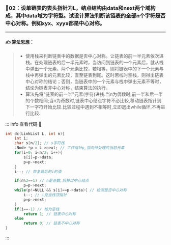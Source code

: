 ### :page_with_curl:02：设单链表的表头指针为L，结点结构由data和next两个域构成，其中data域为字符型。试设计算法判断该链表的全部n个字符是否中心对称。例如xyx、xyyx都是中心对称。

---

#### :writing_hand: 算法思想：
> - 使用栈来判断链表中的数据是否中心对称。让链表的前一半元素依次进栈。在处理链表的后一半元素时，当访问到链表的一个元素后，就从栈中弹出一个元素，两个元素比较，若相等，则将链表中的下一个元素与栈中再弹出的元素比较，直至链表到尾。这时若栈时空栈，则得出链表中心对称的结论；否则，当链表中的一个元素与栈中弹出元素不等时，结论为链表非中心对称，结束算法的执行。
> - 算法先将"链表的前一半"元素(字符)进栈.当n为偶数时,前一半和后一半的个数相同;当n为奇数时,链表中心结点字符不必比较,移动链表指针到下一字符开始比较.比较过程中遇到不相等时,立即退出while循环,不再进行比较.


<!-- ::: details 查看代码  -->
::: info  查看代码 :cup_with_straw:
```C
int dc(LinkList L, int n){
    int i;
    char s[n/2]; // s字符栈
    LNode *p = L->next; // 工作指针p,指向待处理的当前元素
    for(i=0; i<n/2; i++){
        s[i]=p->data;
        p=p->next;
    }
    i--; // 恢复最后的i的值

    if(n%2==1) // n是奇数,后移过中心结点
        p=p->next;
    while(p!=NULL && s[i]==p->data){ // 检测是否中心对称
        i--; // i充当栈顶指针
        p=p->next;
    }
    if(i==-1) // 栈为空栈
        return 1; // 链表中心对称
    else
        return 0; // 链表不中心对称
}

```
:::

